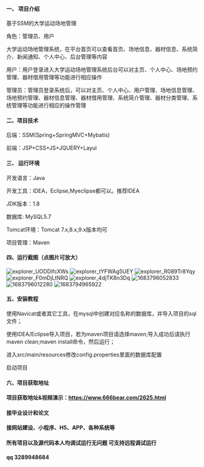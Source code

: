 

#### 一、 项目介绍
基于SSM的大学运动场地管理

角色：管理员、用户

大学运动场地管理系统，在平台首页可以查看首页、场地信息、器材信息、系统简介、新闻通知、个人中心、后台管理等内容

用户：用户登录进入大学运动场地管理系统后台可以对主页、个人中心、场地预约管理、器材借用管理等功能进行相应操作

管理员：管理员登录系统后，可以对主页、个人中心、用户管理、场地信息管理、场地预约管理、器材信息管理、器材借用管理、系统简介管理、器材分类管理、系统管理等功能进行相应的操作管理

#### 二、项目技术
后端：SSM(Spring+SpringMVC+Mybatis)

前端：JSP+CSS+JS+JQUERY+Layui
#### 三、 运行环境
开发语言：Java

开发工具：IDEA，Eclipse,Myeclipse都可以。推荐IDEA

JDK版本：1.8

数据库: MySQL5.7

Tomcat环境：Tomcat 7.x,8.x,9.x版本均可

项目管理：Maven

#### 四、运行截图（点图片可放大）
![explorer_UODDifcXWs](https://github.com/666bears/motion/assets/143094776/5267895e-a40c-40c2-bed8-e34ff7287a41)
![explorer_tYFWAg5UEY](https://github.com/666bears/motion/assets/143094776/aed25878-fd59-45e6-ad77-42037b6cbdd6)
![explorer_R089Tr8Yqy](https://github.com/666bears/motion/assets/143094776/9e9b985c-724a-4d35-9123-056e17ee8e12)
![explorer_F0mDjLtNRQ](https://github.com/666bears/motion/assets/143094776/a1905965-6ccc-4418-83e0-88f724db714e)
![explorer_4djTK8n3Dq](https://github.com/666bears/motion/assets/143094776/e5cea04b-a83b-475b-b72b-03d2142944d7)
![1683796052833](https://github.com/666bears/motion/assets/143094776/3512e36c-64a5-4c51-82b9-32145e1ef3be)
![1683796012280](https://github.com/666bears/motion/assets/143094776/15b0ebca-6871-4838-9b90-d0e2008a0581)
![1683794965922](https://github.com/666bears/motion/assets/143094776/3f0c66a3-b3c9-4d69-9916-b1d5a883900f)



#### 五、安装教程
使用Navicat或者其它工具，在mysql中创建对应名称的数据库，并导入项目的sql文件；

使用IDEA/Eclipse导入项目，若为maven项目请选择maven;导入成功后请执行maven clean;maven install命令，然后运行；

进入src/main/resources修改config.properties里面的数据库配置

启动项目

#### 六、项目获取地址
#### 项目获取地址&视频演示：https://www.666bear.com/2625.html

#### 接毕业设计和论文
#### 接网站建设、小程序、H5、APP、各种系统等
#### 所有项目以及源代码本人均调试运行无问题 可支持远程调试运行
#### qq 3289948684



